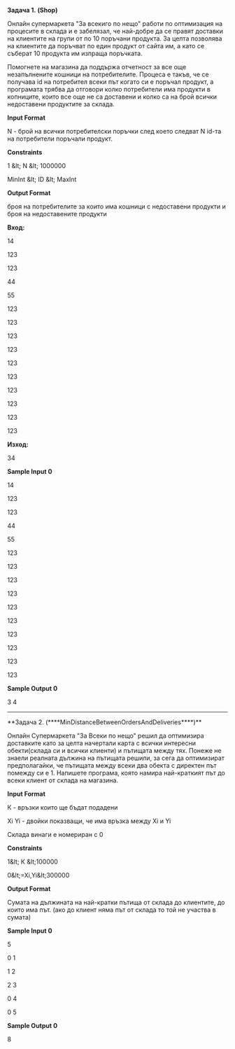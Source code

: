 **Задача 1.** **(Shop)**

Онлайн супермаркета &quot;За всекиго по нещо&quot; работи по оптимизация на процесите в склада и е забелязал, че най-добре да се правят доставки на клиентите на групи от по 10 поръчани продукта. За целта позволява на клиентите да поръчват по един продукт от сайта им, а като се съберат 10 продукта им изпраща поръчката.

Помогнете на магазина да поддържа отчетност за все още незапълнените кошници на потребителите. Процеса е такъв, че се получава id на потребител всеки път когато си е поръчал продукт, а програмата трябва да отговори колко потребители има продукти в копниците, които все още не са доставени и колко са на брой всички недоставени продуктите за склада.

**Input Format**

N - брой на всички потребителски поръчки след което следват N id-та на потребители поръчали продукт.

**Constraints**

1 \&lt; N \&lt; 1000000

MinInt \&lt; ID \&lt; MaxInt

**Output Format**

броя на потребителите за които има кошници с недоставени продукти и броя на недоставените продукти

**Вход:**

14

123

123

44

55

123

123

123

123

123

123

123

123

123

123

**Изход:**

34

**Sample Input 0**

14

123

123

44

55

123

123

123

123

123

123

123

123

123

123

**Sample Output 0**

3 4



<hr />
</hr>
**Задача 2. (****MinDistanceBetweenOrdersAndDeliveries****)**

Онлайн Супермаркета &quot;За Всеки по нещо&quot; решил да оптимизира доставките като за целта начертали карта с всички интересни обекти(склада си и всички клиенти) и пътищата между тях. Понеже не знаели реалната дължина на пътищата решили, за сега да оптимизират предполагайки, че пътищата между всеки два обекта с директен път помежду си е 1. Напишете програма, която намира най-краткият път до всеки клиент от склада на магазина.

**Input Format**

К - връзки които ще бъдат подадени

Xi Yi - двойки показващи, че има връзка между Xi и Yi

Склада винаги е номериран с 0

**Constraints**

1\&lt; К \&lt;100000

0\&lt;=Xi,Yi\&lt;300000

**Output Format**

Сумата на дължината на най-кратки пътища от склада до клиентите, до които има път. (ако до клиент няма път от склада то той не участва в сумата)

**Sample Input 0**

5

0 1

1 2

2 3

0 4

0 5

**Sample Output 0**

8
